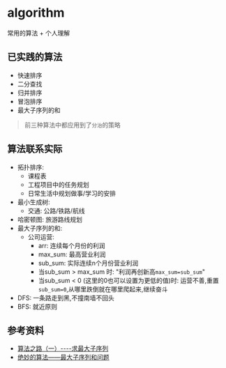 # algorithm
常用的算法 + 个人理解

## 已实践的算法

- 快速排序
- 二分查找
- 归并排序
- 冒泡排序
- 最大子序列的和

> 前三种算法中都应用到了`分治`的策略

## 算法联系实际

- 拓扑排序:
    - 课程表
    - 工程项目中的任务规划
    - 日常生活中规划做事/学习的安排
- 最小生成树:
    - 交通: 公路/铁路/航线
- 哈密顿图: 旅游路线规划
- 最大子序列的和:
    - 公司运营:
        - arr: 连续每个月份的利润
        - max_sum: 最高营业利润
        - sub_sum: 实际连续n个月份营业利润
        - 当sub_sum > max_sum 时: "利润再创新高`max_sum=sub_sum`"
        - 当sub_sum < 0 (这里的0也可以设置为更低的值)时: 运营不善,重置`sub_sum=0`,从哪里跌倒就在哪里爬起来,继续奋斗
- DFS: 一条路走到黑,不撞南墙不回头
- BFS: 就近原则

## 参考资料

- [算法之路（一）----求最大子序列][]
- [绝妙的算法——最大子序列和问题][]

[算法之路（一）----求最大子序列]: http://www.jianshu.com/p/6e4aca88e479
[绝妙的算法——最大子序列和问题]: https://yq.aliyun.com/articles/40323
